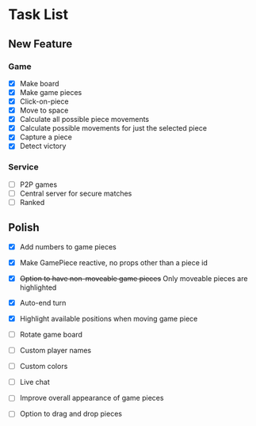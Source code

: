 # Task List

## New Feature

### Game
- [x] Make board
- [x] Make game pieces
- [x] Click-on-piece
- [x] Move to space
- [x] Calculate all possible piece movements
- [x] Calculate possible movements for just the selected piece
- [x] Capture a piece
- [x] Detect victory

### Service
- [ ] P2P games
- [ ] Central server for secure matches
- [ ] Ranked

## Polish
- [x] Add numbers to game pieces
- [x] Make GamePiece reactive, no props other than a piece id
- [x] ~~Option to have non-moveable game pieces~~ Only moveable pieces are highlighted
- [x] Auto-end turn
- [x] Highlight available positions when moving game piece
- [ ] Rotate game board
- [ ] Custom player names
- [ ] Custom colors
- [ ] Live chat
- [ ] Improve overall appearance of game pieces
- [ ] Option to drag and drop pieces

